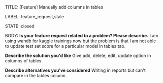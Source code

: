 TITLE:
[Feature] Manually add columns in tables

LABEL:
feature_request,stale

STATE:
closed

BODY:
**Is your feature request related to a problem? Please describe.**
I am using wandb for kaggle trainings now but the problem is that I am not able to update test set score for a particular model in tables tab.


**Describe the solution you'd like**
Give add, delete, edit, update option in columns of tables

**Describe alternatives you've considered**
Writing in reports but can't compare in the tables column.



